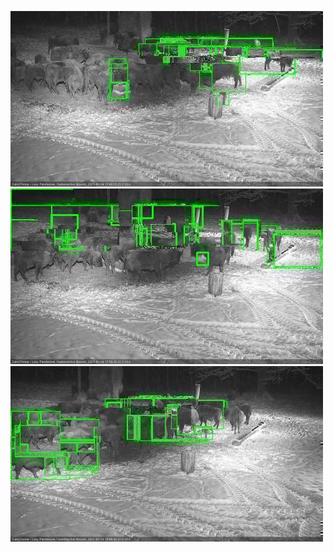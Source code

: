 ![20210114-174823-175827](in2/20210114/20210114-174823-175827_0_.jpg)
![20210114-175834-180838](in2/20210114/20210114-175834-180838_0_.jpg)
![20210114-180844-181847](in2/20210114/20210114-180844-181847_0_.jpg)
